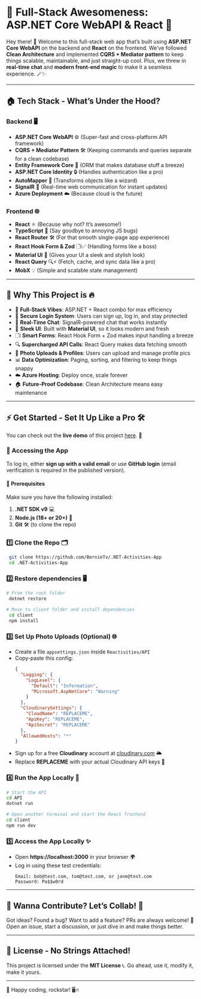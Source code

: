 # 🚀 Full-Stack Awesomeness: ASP.NET Core WebAPI & React 🎯

Hey there! 👋 Welcome to this full-stack web app that’s built using **ASP.NET Core WebAPI** on the backend and **React** on the frontend. We’ve followed **Clean Architecture** and implemented **CQRS + Mediator pattern** to keep things scalable, maintainable, and just straight-up cool. Plus, we threw in **real-time chat** and **modern front-end magic** to make it a seamless experience. 🪄✨

---

## 🏠 Tech Stack - What’s Under the Hood?

### Backend 🖥️

- **ASP.NET Core WebAPI** ⚙️ (Super-fast and cross-platform API framework)
- **CQRS + Mediator Pattern** 🛠️ (Keeping commands and queries separate for a clean codebase)
- **Entity Framework Core** 🛂 (ORM that makes database stuff a breeze)
- **ASP.NET Core Identity** 🔒 (Handles authentication like a pro)
- **AutoMapper** 🔄 (Transforms objects like a wizard)
- **SignalR** 📡 (Real-time web communication for instant updates)
- **Azure Deployment** ☁️ (Because cloud is the future)

### Frontend 🌐

- **React** ⚛️ (Because why not? It’s awesome!)
- **TypeScript** 📝 (Say goodbye to annoying JS bugs)
- **React Router** 🛠️ (For that smooth single-page app experience)
- **React Hook Form & Zod** 🗋l️✅ (Handling forms like a boss)
- **Material UI** 🎨 (Gives your UI a sleek and stylish look)
- **React Query** 🔍⚡ (Fetch, cache, and sync data like a pro)
- **MobX** 💡 (Simple and scalable state management)

---

## 🌟 Why This Project is 🔥

- 🚀 **Full-Stack Vibes**: ASP.NET + React combo for max efficiency
- 🔑 **Secure Login System**: Users can sign up, log in, and stay protected
- 💬 **Real-Time Chat**: SignalR-powered chat that works instantly
- 🎨 **Sleek UI**: Built with **Material UI**, so it looks modern and fresh
- 🗋l️ **Smart Forms**: React Hook Form + Zod makes input handling a breeze
- 🔍 **Supercharged API Calls**: React Query makes data fetching smooth
- 📸 **Photo Uploads & Profiles**: Users can upload and manage profile pics
- 📊 **Data Optimization**: Paging, sorting, and filtering to keep things snappy
- ☁️ **Azure Hosting**: Deploy once, scale forever
- 🏠 **Future-Proof Codebase**: Clean Architecture means easy maintenance

---

## ⚡ Get Started - Set It Up Like a Pro 🛠️

You can check out the **live demo** of this project [here](https://reactivities-course.azurewebsites.net/). 🎉

### 🔑 Accessing the App

To log in, either **sign up with a valid email** or use **GitHub login** (email verification is required in the published version).

#### 📌 Prerequisites

Make sure you have the following installed:

1. **.NET SDK v9** 💻
2. **Node.js (18+ or 20+)** 🚀
3. **Git** 🛠️ (to clone the repo)

### 1️⃣ Clone the Repo 🗂️

```sh
 git clone https://github.com/BernieTv/.NET-Activities-App
 cd .NET-Activities-App
```

### 2️⃣ Restore dependencies 🖥️

```bash
# From the root folder
 dotnet restore

# Move to client folder and install dependencies
 cd client
 npm install
```

### 3️⃣ Set Up Photo Uploads (Optional) 🌐

- Create a file `appsettings.json` inside `Reactivities/API`
- Copy-paste this config:
  ```json
  {
    "Logging": {
      "LogLevel": {
        "Default": "Information",
        "Microsoft.AspNetCore": "Warning"
      }
    },
    "CloudinarySettings": {
      "CloudName": "REPLACEME",
      "ApiKey": "REPLACEME",
      "ApiSecret": "REPLACEME"
    },
    "AllowedHosts": "*"
  }
  ```
- Sign up for a free **Cloudinary** account at [cloudinary.com](https://cloudinary.com) 🌥️
- Replace **REPLACEME** with your actual Cloudinary API keys 🔑

### 4️⃣ Run the App Locally 🎠

```bash
# Start the API
cd API
dotnet run

# Open another terminal and start the React frontend
cd client
npm run dev
```

### 5️⃣ Access the App Locally ✨

- Open **https://localhost:3000** in your browser 🌍
- Log in using these test credentials:
  ```plaintext
  Email: bob@test.com, tom@test.com, or jane@test.com
  Password: Pa$$w0rd
  ```

---

## 🤝 Wanna Contribute? Let’s Collab! 🚀

Got ideas? Found a bug? Want to add a feature? PRs are always welcome! 🎉 Open an issue, start a discussion, or just dive in and make things better.

---

## 📝 License - No Strings Attached!

This project is licensed under the **MIT License** 📞. Go ahead, use it, modify it, make it yours.

---

🚀 Happy coding, rockstar! 🖥️🔥
